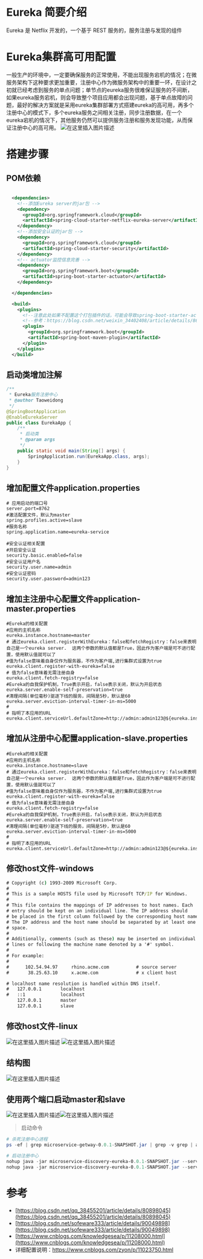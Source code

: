 # Eureka 简要介绍
Eureka 是 Netflix 开发的，一个基于 REST 服务的，服务注册与发现的组件

# Eureka集群高可用配置
一般生产的环境中，一定要确保服务的正常使用，不能出现服务宕机的情况；在微服务架构下这种要求更加重要，注册中心作为微服务架构中的重要一环，在设计之初就已经考虑到服务的单点问题；单节点的eureka服务很难保证服务的不间断，如果eureka服务宕机，则会导致整个项目应用都会出现问题，基于单点故障的问题，最好的解决方案就是采用eureka集群部署方式搭建eureka的高可用，再多个注册中心的模式下，多个eureka服务之间相关注册，同步注册数据，在一个eureka宕机的情况下，其他服务仍然可以提供服务注册和服务发现功能，从而保证注册中心的高可用。
![在这里插入图片描述](https://img-blog.csdnimg.cn/20191230224738627.png?x-oss-process=image/watermark,type_ZmFuZ3poZW5naGVpdGk,shadow_10,text_aHR0cHM6Ly9ibG9nLmNzZG4ubmV0L3Rhb3dlaWRvbmcx,size_16,color_FFFFFF,t_70)

# 搭建步骤
## POM依赖

```xml

  <dependencies>
    <!--添加Eureka server的jar包 -->
    <dependency>
      <groupId>org.springframework.cloud</groupId>
      <artifactId>spring-cloud-starter-netflix-eureka-server</artifactId>
    </dependency>
    <!--添加安全认证的jar包 -->
    <dependency>
      <groupId>org.springframework.cloud</groupId>
      <artifactId>spring-cloud-starter-security</artifactId>
    </dependency>
    <!-- actuator监控信息完善 -->
    <dependency>
      <groupId>org.springframework.boot</groupId>
      <artifactId>spring-boot-starter-actuator</artifactId>
    </dependency>

  </dependencies>

  <build>
    <plugins>
      <!--注意此处如果不配置这个打包插件的话，可能会导致spring-boot-starter-actuator /info获取空信息-->
      <!--参考：https://blog.csdn.net/weixin_34402408/article/details/86001236-->
      <plugin>
        <groupId>org.springframework.boot</groupId>
        <artifactId>spring-boot-maven-plugin</artifactId>
      </plugin>
    </plugins>
  </build>
```

## 启动类增加注解

```java
/**
 * Eureka服务注册中心
 * @author Taoweidong
 */
@SpringBootApplication
@EnableEurekaServer
public class EurekaApp {
    /**
     * 启动类
     * @param args
     */
    public static void main(String[] args) {
        SpringApplication.run(EurekaApp.class, args);
    }
}
```

## 增加配置文件application.properties

```properties
# 应用启动的端口号
server.port=8762
#激活配置文件，默认为master
spring.profiles.active=slave
#服务名称
spring.application.name=eureka-service

#安全认证相关配置
#开启安全认证
security.basic.enabled=false
#安全认证用户名
security.user.name=admin
#安全认证密码
security.user.password=admin123

```

## 增加主注册中心配置文件application-master.properties

```properties
#Eureka的相关配置
#应用的主机名称
eureka.instance.hostname=master
# 通过eureka.client.registerWithEureka：false和fetchRegistry：false来表明自己是一个eureka server.  这两个参数的默认值都是True，因此作为客户端是可不进行配置，使用默认值就可以了
#值为false意味着自身仅作为服务器，不作为客户端,进行集群式设置为true
eureka.client.register-with-eureka=false
# 值为false意味着无需注册自身
eureka.client.fetch-registry=false
#Eureka的自我保护机制，True表示开启，false表示关闭，默认为开启状态
eureka.server.enable-self-preservation=true
#清理间隔(单位毫秒)驱逐下线的服务，间隔是5秒，默认是60
eureka.server.eviction-interval-timer-in-ms=5000
#
# 指明了本应用的URL
eureka.client.serviceUrl.defaultZone=http://admin:admin123@${eureka.instance.hostname}:${server.port}/eureka/
```

## 增加从注册中心配置application-slave.properties

```properties
#Eureka的相关配置
#应用的主机名称
eureka.instance.hostname=slave
# 通过eureka.client.registerWithEureka：false和fetchRegistry：false来表明自己是一个eureka server.  这两个参数的默认值都是True，因此作为客户端是可不进行配置，使用默认值就可以了
#值为false意味着自身仅作为服务器，不作为客户端,进行集群式设置为true
eureka.client.register-with-eureka=false
# 值为false意味着无需注册自身
eureka.client.fetch-registry=false
#Eureka的自我保护机制，True表示开启，false表示关闭，默认为开启状态
eureka.server.enable-self-preservation=true
#清理间隔(单位毫秒)驱逐下线的服务，间隔是5秒，默认是60
eureka.server.eviction-interval-timer-in-ms=5000
#
# 指明了本应用的URL
eureka.client.serviceUrl.defaultZone=http://admin:admin123@${eureka.instance.hostname}:${server.port}/eureka/
```

## 修改host文件-windows

```cmd
# Copyright (c) 1993-2009 Microsoft Corp.
#
# This is a sample HOSTS file used by Microsoft TCP/IP for Windows.
#
# This file contains the mappings of IP addresses to host names. Each
# entry should be kept on an individual line. The IP address should
# be placed in the first column followed by the corresponding host name.
# The IP address and the host name should be separated by at least one
# space.
#
# Additionally, comments (such as these) may be inserted on individual
# lines or following the machine name denoted by a '#' symbol.
#
# For example:
#
#      102.54.94.97     rhino.acme.com          # source server
#       38.25.63.10     x.acme.com              # x client host

# localhost name resolution is handled within DNS itself.
#	127.0.0.1       localhost
#	::1             localhost
	127.0.0.1       master
	127.0.0.1       slave
```

## 修改host文件-linux
![在这里插入图片描述](https://img-blog.csdnimg.cn/2020010523344845.png)
![在这里插入图片描述](https://img-blog.csdnimg.cn/20200105233431744.png)

## 结构图
![在这里插入图片描述](https://img-blog.csdnimg.cn/20191230225952251.png?x-oss-process=image/watermark,type_ZmFuZ3poZW5naGVpdGk,shadow_10,text_aHR0cHM6Ly9ibG9nLmNzZG4ubmV0L3Rhb3dlaWRvbmcx,size_16,color_FFFFFF,t_70)
## 使用两个端口启动master和slave
![在这里插入图片描述](https://img-blog.csdnimg.cn/20191230230041122.png?x-oss-process=image/watermark,type_ZmFuZ3poZW5naGVpdGk,shadow_10,text_aHR0cHM6Ly9ibG9nLmNzZG4ubmV0L3Rhb3dlaWRvbmcx,size_16,color_FFFFFF,t_70)![在这里插入图片描述](https://img-blog.csdnimg.cn/20191230230059679.png?x-oss-process=image/watermark,type_ZmFuZ3poZW5naGVpdGk,shadow_10,text_aHR0cHM6Ly9ibG9nLmNzZG4ubmV0L3Rhb3dlaWRvbmcx,size_16,color_FFFFFF,t_70)
> 启动命令

```powershell
# 杀死注册中心进程
ps -ef | grep microservice-getway-0.0.1-SNAPSHOT.jar | grep -v grep | awk '{print $2}' | xargs kill -9

# 启动注册中心
nohup java -jar microservice-discovery-eureka-0.0.1-SNAPSHOT.jar --server.port=8761 --spring.profiles.active=master  > eureka-master.log 2>&1 &
nohup java -jar microservice-discovery-eureka-0.0.1-SNAPSHOT.jar --server.port=8762 --spring.profiles.active=slave  > eureka-slave.log 2>&1 &
```

# 参考
- [https://blog.csdn.net/qq_38455201/article/details/80898045](https://blog.csdn.net/qq_38455201/article/details/80898045)
- [https://blog.csdn.net/sofeware333/article/details/90049898](https://blog.csdn.net/sofeware333/article/details/90049898)
- [https://www.cnblogs.com/knowledgesea/p/11208000.html](https://www.cnblogs.com/knowledgesea/p/11208000.html)
- 详细配置说明：https://www.cnblogs.com/zyon/p/11023750.html
